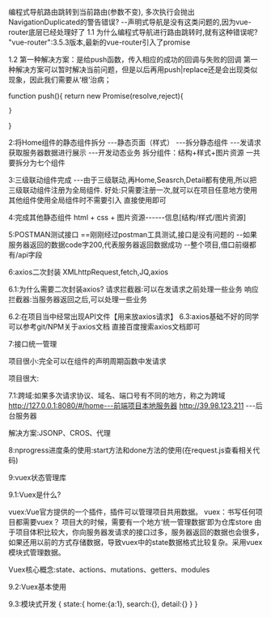 编程式导航路由跳转到当前路由(参数不变), 多次执行会抛出NavigationDuplicated的警告错误?
--声明式导航是没有这类问题的,因为vue-router底层已经处理好了
1.1 为什么编程式导航进行路由跳转时,就有这种错误呢?
"vue-router":3.5.3版本,最新的vue-router引入了promise

1.2 第一种解决方案：是给push函数，传入相应的成功的回调与失败的回调
第一种解决方案可以暂时解决当前问题，但是以后再用push|replace还是会出现类似现象，因此我们需要从‘根’治病；

function push(){
    return new Promise(resolve,reject){

    }

}


2:将Home组件的静态组件拆分
---静态页面（样式）
---拆分静态组件
---发请求获取服务器数据进行展示
---开发动态业务
拆分组件：结构+样式+图片资源
一共要拆分为七个组件



3:三级联动组件完成
---由于三级联动,再Home,Seasrch,Detail都有使用,所以把三级联动组件注册为全局组件.
好处:只需要注册一次,就可以在项目任意地方使用  其他组件使用全局组件时不需要引入 直接使用即可

4:完成其他静态组件
html + css + 图片资源------信息[结构/样式/图片资源]

5:POSTMAN测试接口
==刚刚经过postman工具测试,接口是没有问题的
--如果服务器返回的数据code字200,代表服务器返回数据成功
--整个项目,借口前缀都有/api字段

6:axios二次封装
XMLhttpRequest,fetch,JQ,axios

6.1:为什么需要二次封装axios?
请求拦截器:可以在发请求之前处理一些业务
响应拦截器:当服务器返回之后,可以处理一些业务

6.2:在项目当中经常出现API文件【用来放axios请求】
6.3:axios基础不好的同学可以参考git/NPM关于axios文档
直接百度搜索axios文档即可



7:接口统一管理
 
 项目很小:完全可以在组件的声明周期函数中发请求

 项目很大:

7.1:跨域:如果多次请求协议、域名、端口号有不同的地方，称之为跨域
http://127.0.0.1:8080/#/home---前端项目本地服务器
http://39.98.123.211        ---后台服务器

解决方案:JSONP、CROS、代理


8:nprogress进度条的使用:start方法和done方法的使用(在request.js查看相关代码)

9:vuex状态管理库

9.1:Vuex是什么?

vuex:Vue官方提供的一个插件，插件可以管理项目共用数据。
vuex：书写任何项目都需要vuex？
项目大的时候，需要有一个地方‘统一管理数据’即为仓库store
由于项目体积比较大，你向服务器发请求的接口过多，服务器返回的数据也会很多，如果还用以前的方式存储数据，导致vuex中的state数据格式比较复杂。采用vuex模块式管理数据。

Vuex核心概念:state、actions、mutations、getters、modules

9.2:Vuex基本使用

9.3:模块式开发
{
    state:{
        home:{a:1},
        search:{},
        detail:{}
    }
}